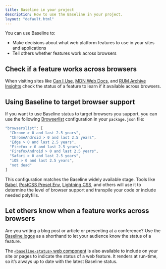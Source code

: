 ```yaml
---
title: Baseline in your project
description: How to use the Baseline in your project.
layout: "default.html"
---
```


You can use Baseline to:

- Make decisions about what web platform features to use in your sites and applications
- Tell others whether features work across browsers

## Check if a feature works across browsers

When visiting sites like [Can I Use](https://caniuse.com), [MDN Web Docs](https://developer.mozilla.org/), and [RUM Archive Insights](https://rumarchive.com/insights/#baseline) check the status of a feature to learn if it available across browsers.

## Using Baseline to target browser support

If you want to use Baseline status to target browsers you support, you can use the following [Browserlist](https://browsersl.ist/) configuration in your `package.json` file:

```js
"browserslist": [
  "Chrome > 0 and last 2.5 years",
  "ChromeAndroid > 0 and last 2.5 years",
  "Edge > 0 and last 2.5 years",
  "Firefox > 0 and last 2.5 years",
  "FirefoxAndroid > 0 and last 2.5 years",
  "Safari > 0 and last 2.5 years",
  "iOS > 0 and last 2.5 years",
  "not dead"
]
```

This configuration matches the Baseline widely available stage. Tools like [Babel](https://babeljs.io/), [PostCSS Preset Env](https://preset-env.cssdb.org/), [Lightning CSS](https://lightningcss.dev/), and others will use it to determine the level of browser support and transpile your code or include needed polyfills.

## Let others know when a feature works across browsers

Are you writing a blog post or article or presenting at a conference? Use the [Baseline logos](/name-and-logo-usage-guidelines/) as a shorthand to let your audience know the status of a feature.

The [`<baseline-status>` web component](https://github.com/web-platform-dx/baseline-status) is also available to include on your site or pages to indicate the status of a web feature. It renders at run-time, so it’s always up to date with the latest Baseline status.
